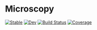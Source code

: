 # Microscopy

[![Stable](https://img.shields.io/badge/docs-stable-blue.svg)](https://roflmaostc.github.io/Microscopy.jl/stable)
[![Dev](https://img.shields.io/badge/docs-dev-blue.svg)](https://roflmaostc.github.io/Microscopy.jl/dev)
[![Build Status](https://github.com/roflmaostc/Microscopy.jl/workflows/CI/badge.svg)](https://github.com/roflmaostc/Microscopy.jl/actions)
[![Coverage](https://codecov.io/gh/roflmaostc/Microscopy.jl/branch/master/graph/badge.svg)](https://codecov.io/gh/roflmaostc/Microscopy.jl)

